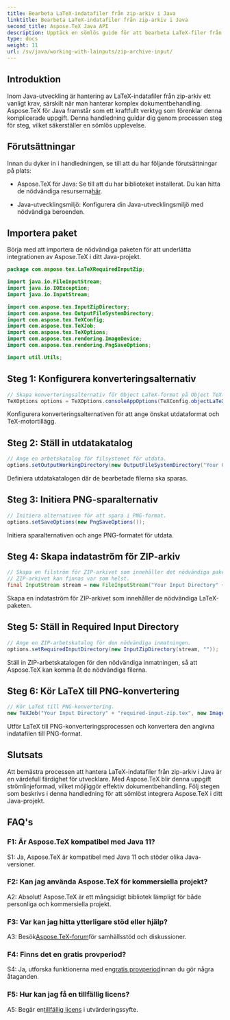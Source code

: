 ```yaml
---
title: Bearbeta LaTeX-indatafiler från zip-arkiv i Java
linktitle: Bearbeta LaTeX-indatafiler från zip-arkiv i Java
second_title: Aspose.TeX Java API
description: Upptäck en sömlös guide för att bearbeta LaTeX-filer från zip-arkiv i Java med Aspose.TeX. Förbättra dina dokumentbehandlingsmöjligheter utan ansträngning.
type: docs
weight: 11
url: /sv/java/working-with-lainputs/zip-archive-input/
---
```

## Introduktion

Inom Java-utveckling är hantering av LaTeX-indatafiler från zip-arkiv ett vanligt krav, särskilt när man hanterar komplex dokumentbehandling. Aspose.TeX för Java framstår som ett kraftfullt verktyg som förenklar denna komplicerade uppgift. Denna handledning guidar dig genom processen steg för steg, vilket säkerställer en sömlös upplevelse.

## Förutsättningar

Innan du dyker in i handledningen, se till att du har följande förutsättningar på plats:

-  Aspose.TeX för Java: Se till att du har biblioteket installerat. Du kan hitta de nödvändiga resurserna[här](https://reference.aspose.com/tex/java/).

- Java-utvecklingsmiljö: Konfigurera din Java-utvecklingsmiljö med nödvändiga beroenden.

## Importera paket

Börja med att importera de nödvändiga paketen för att underlätta integrationen av Aspose.TeX i ditt Java-projekt.

```java
package com.aspose.tex.LaTeXRequiredInputZip;

import java.io.FileInputStream;
import java.io.IOException;
import java.io.InputStream;

import com.aspose.tex.InputZipDirectory;
import com.aspose.tex.OutputFileSystemDirectory;
import com.aspose.tex.TeXConfig;
import com.aspose.tex.TeXJob;
import com.aspose.tex.TeXOptions;
import com.aspose.tex.rendering.ImageDevice;
import com.aspose.tex.rendering.PngSaveOptions;

import util.Utils;
```

## Steg 1: Konfigurera konverteringsalternativ

```java
// Skapa konverteringsalternativ för Object LaTeX-format på Object TeX-motortillägg.
TeXOptions options = TeXOptions.consoleAppOptions(TeXConfig.objectLaTeX());
```

Konfigurera konverteringsalternativen för att ange önskat utdataformat och TeX-motortillägg.

## Steg 2: Ställ in utdatakatalog

```java
// Ange en arbetskatalog för filsystemet för utdata.
options.setOutputWorkingDirectory(new OutputFileSystemDirectory("Your Output Directory"));
```

Definiera utdatakatalogen där de bearbetade filerna ska sparas.

## Steg 3: Initiera PNG-sparalternativ

```java
// Initiera alternativen för att spara i PNG-format.
options.setSaveOptions(new PngSaveOptions());
```

Initiera sparalternativen och ange PNG-formatet för utdata.

## Steg 4: Skapa indataström för ZIP-arkiv

```java
// Skapa en filström för ZIP-arkivet som innehåller det nödvändiga paketet.
// ZIP-arkivet kan finnas var som helst.
final InputStream stream = new FileInputStream("Your Input Directory" + "packages\\pgfplots.zip");
```

Skapa en indataström för ZIP-arkivet som innehåller de nödvändiga LaTeX-paketen.

## Steg 5: Ställ in Required Input Directory

```java
// Ange en ZIP-arbetskatalog för den nödvändiga inmatningen.
options.setRequiredInputDirectory(new InputZipDirectory(stream, ""));
```

Ställ in ZIP-arbetskatalogen för den nödvändiga inmatningen, så att Aspose.TeX kan komma åt de nödvändiga filerna.

## Steg 6: Kör LaTeX till PNG-konvertering

```java
// Kör LaTeX till PNG-konvertering.
new TeXJob("Your Input Directory" + "required-input-zip.tex", new ImageDevice(), options).run();
```

Utför LaTeX till PNG-konverteringsprocessen och konvertera den angivna indatafilen till PNG-format.

## Slutsats

Att bemästra processen att hantera LaTeX-indatafiler från zip-arkiv i Java är en värdefull färdighet för utvecklare. Med Aspose.TeX blir denna uppgift strömlinjeformad, vilket möjliggör effektiv dokumentbehandling. Följ stegen som beskrivs i denna handledning för att sömlöst integrera Aspose.TeX i ditt Java-projekt.

## FAQ's

### F1: Är Aspose.TeX kompatibel med Java 11?

S1: Ja, Aspose.TeX är kompatibel med Java 11 och stöder olika Java-versioner.

### F2: Kan jag använda Aspose.TeX för kommersiella projekt?

A2: Absolut! Aspose.TeX är ett mångsidigt bibliotek lämpligt för både personliga och kommersiella projekt.

### F3: Var kan jag hitta ytterligare stöd eller hjälp?

 A3: Besök[Aspose.TeX-forum](https://forum.aspose.com/c/tex/47)för samhällsstöd och diskussioner.

### F4: Finns det en gratis provperiod?

 S4: Ja, utforska funktionerna med en[gratis provperiod](https://releases.aspose.com/)innan du gör några åtaganden.

### F5: Hur kan jag få en tillfällig licens?

 A5: Begär en[tillfällig licens](https://purchase.aspose.com/temporary-license/) i utvärderingssyfte.